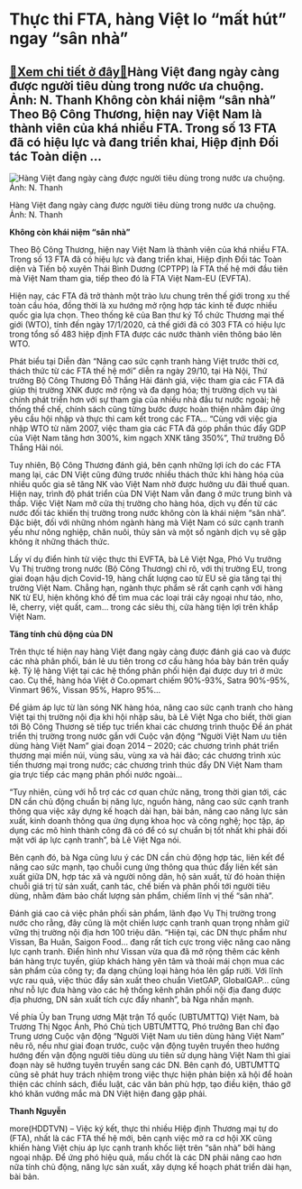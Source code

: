 Thực thi FTA, hàng Việt lo “mất hút” ngay “sân nhà”
===================================================

[:gift:Xem chi tiết ở đây:gift:](https://hddtvn.com/thuc-thi-fta-hang-viet-lo-mat-hut-ngay-san-nha/)Hàng Việt đang ngày càng được người tiêu dùng trong nước ưa chuộng. Ảnh: N. Thanh Không còn khái niệm “sân nhà” Theo Bộ Công Thương, hiện nay Việt Nam là thành viên của khá nhiều FTA. Trong số 13 FTA đã có hiệu lực và đang triển khai, Hiệp định Đối tác Toàn diện …
------------------------------------------------------------------------------------------------------------------------------------------------------------------------------------------------------------------------------------------------------------------------





![Hàng Việt đang ngày càng được người tiêu dùng trong nước ưa chuộng. 	Ảnh: N. Thanh](https://hddtvn.com/wp-content/uploads/2021/01/3231_11-1854_z2034711589131_ea4fe4bab8770a8039fec86f8525ab7d.jpg "Hàng Việt đang ngày càng được người tiêu dùng trong nước ưa chuộng. 	Ảnh: N. Thanh")


Hàng Việt đang ngày càng được người tiêu dùng trong nước ưa chuộng. Ảnh: N. Thanh



**Không còn khái niệm “sân nhà”**


Theo Bộ Công Thương, hiện nay Việt Nam là thành viên của khá nhiều FTA. Trong số 13 FTA đã có hiệu lực và đang triển khai, Hiệp định Đối tác Toàn diện và Tiến bộ xuyên Thái Bình Dương (CPTPP) là FTA thế hệ mới đầu tiên mà Việt Nam tham gia, tiếp theo đó là FTA Việt Nam-EU (EVFTA).





Hiện nay, các FTA đã trở thành một trào lưu chung trên thế giới trong xu thế toàn cầu hóa, đồng thời là xu hướng mở rộng hợp tác kinh tế được nhiều quốc gia lựa chọn. Theo thống kê của Ban thư ký Tổ chức Thương mại thế giới (WTO), tính đến ngày 17/1/2020, cả thế giới đã có 303 FTA có hiệu lực trong tổng số 483 hiệp định FTA được các nước thành viên thông báo lên WTO.



Phát biểu tại Diễn đàn “Nâng cao sức cạnh tranh hàng Việt trước thời cơ, thách thức từ các FTA thế hệ mới” diễn ra ngày 29/10, tại Hà Nội, Thứ trưởng Bộ Công Thương Đỗ Thắng Hải đánh giá, việc tham gia các FTA đã giúp thị trường XNK được mở rộng và đa dạng hóa; thị trường dịch vụ tài chính phát triển hơn với sự tham gia của nhiều nhà đầu tư nước ngoài; hệ thống thể chế, chính sách cũng từng bước được hoàn thiện nhằm đáp ứng yêu cầu hội nhập và thực thi cam kết trong các FTA… “Cùng với việc gia nhập WTO từ năm 2007, việc tham gia các FTA đã góp phần thúc đẩy GDP của Việt Nam tăng hơn 300%, kim ngạch XNK tăng 350%”, Thứ trưởng Đỗ Thắng Hải nói.


Tuy nhiên, Bộ Công Thương đánh giá, bên cạnh những lợi ích do các FTA mang lại, các DN Việt cũng đứng trước nhiều thách thức khi hàng hóa của nhiều quốc gia sẽ tăng NK vào Việt Nam nhờ được hưởng ưu đãi thuế quan. Hiện nay, trình độ phát triển của DN Việt Nam vẫn đang ở mức trung bình và thấp. Việc Việt Nam mở cửa thị trường cho hàng hóa, dịch vụ đến từ các nước đối tác khiến thị trường trong nước không còn là khái niệm “sân nhà”. Đặc biệt, đối với những nhóm ngành hàng mà Việt Nam có sức cạnh tranh yếu như nông nghiệp, chăn nuôi, thủy sản và một số ngành dịch vụ sẽ gặp không ít những thách thức.


Lấy ví dụ điển hình từ việc thực thi EVFTA, bà Lê Việt Nga, Phó Vụ trưởng Vụ Thị trường trong nước (Bộ Công Thương) chỉ rõ, với thị trường EU, trong giai đoạn hậu dịch Covid-19, hàng chất lượng cao từ EU sẽ gia tăng tại thị trường Việt Nam. Chẳng hạn, ngành thực phẩm sẽ rất cạnh cạnh với hàng NK từ EU, hiện không khó để tìm mua các loại trái cây ngoại như táo, nho, lê, cherry, việt quất, cam… trong các siêu thị, cửa hàng tiện lợi trên khắp Việt Nam.


**Tăng tính chủ động của DN**


Trên thực tế hiện nay hàng Việt đang ngày càng được đánh giá cao và được các nhà phân phối, bán lẻ ưu tiên trong cơ cấu hàng hóa bày bán trên quầy kệ. Tỷ lệ hàng Việt tại các hệ thống phân phối hiện đại được duy trì ở mức cao. Cụ thể, hàng hóa Việt ở Co.opmart chiếm 90%-93%, Satra 90%-95%, Vinmart 96%, Vissan 95%, Hapro 95%…


Để giảm áp lực từ làn sóng NK hàng hóa, nâng cao sức cạnh tranh cho hàng Việt tại thị trường nội địa khi hội nhập sâu, bà Lê Việt Nga cho biết, thời gian tới Bộ Công Thương sẽ tiếp tục triển khai các chương trình thuộc Đề án phát triển thị trường trong nước gắn với Cuộc vận động “Người Việt Nam ưu tiên dùng hàng Việt Nam” giai đoạn 2014 – 2020; các chương trình phát triển thương mại miền núi, vùng sâu, vùng xa và hải đảo; các chương trình xúc tiến thương mại trong nước; các chương trình thúc đẩy DN Việt Nam tham gia trực tiếp các mạng phân phối nước ngoài…


“Tuy nhiên, cùng với hỗ trợ các cơ quan chức năng, trong thời gian tới, các DN cần chủ động chuẩn bị năng lực, nguồn hàng, nâng cao sức cạnh tranh thông qua việc xây dựng kế hoạch dài hạn, bài bản, nâng cao năng lực sản xuất, kinh doanh thông qua ứng dụng khoa học và công nghệ; học tập, áp dụng các mô hình thành công đã có để có sự chuẩn bị tốt nhất khi phải đối mặt với áp lực cạnh tranh”, bà Lê Việt Nga nói.


Bên cạnh đó, bà Nga cũng lưu ý các DN cần chủ động hợp tác, liên kết để nâng cao sức mạnh, tạo chuỗi cung ứng thông qua thúc đẩy liên kết sản xuất giữa DN, hợp tác xã và người nông dân, hộ sản xuất, từ đó hoàn thiện chuỗi giá trị từ sản xuất, canh tác, chế biến và phân phối tới người tiêu dùng, nhằm đảm bảo chất lượng sản phẩm, chiếm lĩnh vị thế “sân nhà”.


Đánh giá cao cả việc phân phối sản phẩm, lãnh đạo Vụ Thị trường trong nước cho rằng, đây cũng là một chiến lược cạnh tranh quan trọng nhằm giữ vững thị trường nội địa hơn 100 triệu dân. “Hiện tại, các DN thực phẩm như Vissan, Ba Huân, Saigon Food… đang rất tích cực trong việc nâng cao năng lực cạnh tranh. Điển hình như Vissan vừa qua đã mở rộng thêm các kênh bán hàng trực tuyến, giúp khách hàng yên tâm và thoải mái chọn mua các sản phẩm của công ty; đa dạng chủng loại hàng hóa lên gấp rưỡi. Với lĩnh vực rau quả, việc thúc đẩy sản xuất theo chuẩn VietGAP, GlobalGAP… cũng như nỗ lực đưa hàng vào các hệ thống kênh phân phối nội địa đang được địa phương, DN sản xuất tích cực đẩy nhanh”, bà Nga nhấn mạnh.


Về phía Ủy ban Trung ương Mặt trận Tổ quốc (UBTƯMTTQ) Việt Nam, bà Trương Thị Ngọc Ánh, Phó Chủ tịch UBTƯMTTQ, Phó trưởng Ban chỉ đạo Trung ương Cuộc vận động “Người Việt Nam ưu tiên dùng hàng Việt Nam” nêu rõ, nếu như giai đoạn trước, cuộc vận động tuyên truyền theo hướng hướng đến vận động người tiêu dùng ưu tiên sử dụng hàng Việt Nam thì giai đoạn này sẽ hướng tuyên truyền sang các DN. Bên cạnh đó, UBTƯMTTQ cũng sẽ phát huy trách nhiệm trong việc thực hiện phản biện xã hội để hoàn thiện các chính sách, điều luật, các văn bản phù hợp, tạo điều kiện, tháo gỡ khó khăn vướng mắc mà DN Việt hiện đang gặp phải.




**Thanh Nguyễn**



more(HDDTVN) – Việc ký kết, thực thi nhiều Hiệp định Thương mại tự do (FTA), nhất là các FTA thế hệ mới, bên cạnh việc mở ra cơ hội XK cũng khiến hàng Việt chịu áp lực cạnh tranh khốc liệt trên “sân nhà” bởi hàng ngoại nhập. Để ứng phó hiệu quả, mấu chốt là các DN phải nâng cao hơn nữa tính chủ động, năng lực sản xuất, xây dựng kế hoạch phát triển dài hạn, bài bản.

